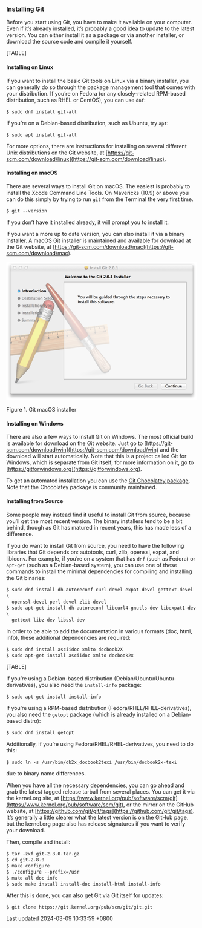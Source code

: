 ### Installing Git

Before you start using Git, you have to make it available on your
computer. Even if it’s already installed, it’s probably a good idea to
update to the latest version. You can either install it as a package or
via another installer, or download the source code and compile it
yourself.

[TABLE]

#### Installing on Linux

If you want to install the basic Git tools on Linux via a binary
installer, you can generally do so through the package management tool
that comes with your distribution. If you’re on Fedora (or any
closely-related RPM-based distribution, such as RHEL or CentOS), you can
use `dnf`:

```shell
$ sudo dnf install git-all
```

If you’re on a Debian-based distribution, such as Ubuntu, try `apt`:

```shell
$ sudo apt install git-all
```

For more options, there are instructions for installing on several
different Unix distributions on the Git website, at
[https://git-scm.com/download/linux](https://git-scm.com/download/linux).

#### Installing on macOS

There are several ways to install Git on macOS. The easiest is probably
to install the Xcode Command Line Tools. On Mavericks (10.9) or above
you can do this simply by trying to run `git` from the Terminal the very
first time.

```shell
$ git --version
```

If you don’t have it installed already, it will prompt you to install
it.

If you want a more up to date version, you can also install it via a
binary installer. A macOS Git installer is maintained and available for
download at the Git website, at
[https://git-scm.com/download/mac](https://git-scm.com/download/mac).

![Git macOS installer](../../../../../images/progit/git-osx-installer.png)

Figure 1. Git macOS installer

#### Installing on Windows

There are also a few ways to install Git on Windows. The most official
build is available for download on the Git website. Just go to
[https://git-scm.com/download/win](https://git-scm.com/download/win) and
the download will start automatically. Note that this is a project
called Git for Windows, which is separate from Git itself; for more
information on it, go to
[https://gitforwindows.org](https://gitforwindows.org).

To get an automated installation you can use the [Git Chocolatey
package](https://community.chocolatey.org/packages/git). Note that the
Chocolatey package is community maintained.

#### Installing from Source

Some people may instead find it useful to install Git from source,
because you’ll get the most recent version. The binary installers tend
to be a bit behind, though as Git has matured in recent years, this has
made less of a difference.

If you do want to install Git from source, you need to have the
following libraries that Git depends on: autotools, curl, zlib, openssl,
expat, and libiconv. For example, if you’re on a system that has `dnf`
(such as Fedora) or `apt-get` (such as a Debian-based system), you can
use one of these commands to install the minimal dependencies for
compiling and installing the Git binaries:

```shell
$ sudo dnf install dh-autoreconf curl-devel expat-devel gettext-devel \
  openssl-devel perl-devel zlib-devel
$ sudo apt-get install dh-autoreconf libcurl4-gnutls-dev libexpat1-dev \
  gettext libz-dev libssl-dev
```

In order to be able to add the documentation in various formats (doc,
html, info), these additional dependencies are required:

```shell
$ sudo dnf install asciidoc xmlto docbook2X
$ sudo apt-get install asciidoc xmlto docbook2x
```

[TABLE]

If you’re using a Debian-based distribution
(Debian/Ubuntu/Ubuntu-derivatives), you also need the `install-info`
package:

```shell
$ sudo apt-get install install-info
```

If you’re using a RPM-based distribution (Fedora/RHEL/RHEL-derivatives),
you also need the `getopt` package (which is already installed on a
Debian-based distro):

```shell
$ sudo dnf install getopt
```

Additionally, if you’re using Fedora/RHEL/RHEL-derivatives, you need to
do this:

```shell
$ sudo ln -s /usr/bin/db2x_docbook2texi /usr/bin/docbook2x-texi
```

due to binary name differences.

When you have all the necessary dependencies, you can go ahead and grab
the latest tagged release tarball from several places. You can get it
via the kernel.org site, at
[https://www.kernel.org/pub/software/scm/git](https://www.kernel.org/pub/software/scm/git),
or the mirror on the GitHub website, at
[https://github.com/git/git/tags](https://github.com/git/git/tags). It’s
generally a little clearer what the latest version is on the GitHub
page, but the kernel.org page also has release signatures if you want to
verify your download.

Then, compile and install:

```shell
$ tar -zxf git-2.8.0.tar.gz
$ cd git-2.8.0
$ make configure
$ ./configure --prefix=/usr
$ make all doc info
$ sudo make install install-doc install-html install-info
```

After this is done, you can also get Git via Git itself for updates:

```shell
$ git clone https://git.kernel.org/pub/scm/git/git.git
```

Last updated 2024-03-09 10:33:59 +0800
